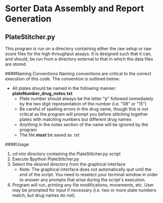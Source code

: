Sorter Data Assembly and Report Generation
==========================================

PlateStitcher.py
----------------
This program is run on a directory containing either the raw setup or raw score files for the high throughput assays. It is designed such that it can, and should, be run from a directory external to that in which the data files are stored.

####Naming Conventions
Naming conventions are critical to the correct execution of this code. The convention is outlined below:

+ All plates should be named in the following manner: **plateNumber_drug_notes.txt**
	+ Plate number should always be the letter "p" followed immediately by the two digit representation of the number (i.e. "08" or "15")
	+ Be careful of spelling errors in the drug name, though this is not critical as the program will prompt you before stitching together plates with matching numbers but different drug names
	+ Anything in the notes section of the name will be ignored by the program
	+ The file ***must*** be saved as .txt

####Usage
1. cd into directory containing the PlateStitcher.py script
2. Execute $python PlateStitcher.py
3. Select the desired directory from the graphical interface
	+ Note: The graphical interface does not automatically quit until the end of the script. You need to reselect your terminal window in order to answer any prompts that arise during the script's execution.
4. Program will run, printing any file modifications, movements, etc. User may be prompted for input if necessary (i.e. two or more plate numbers match, but drug names do not).